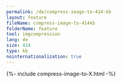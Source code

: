 ```yaml
---
permalink: /de/compress-image-to-414-kb
layout: feature
fileName: compress-image-to-414kb
folderName: feature
tool: imgcompression
lang: de
size: 414
type: kb
nointernationalization: true
---
```

{%- include compress-image-to-X.html -%}
      